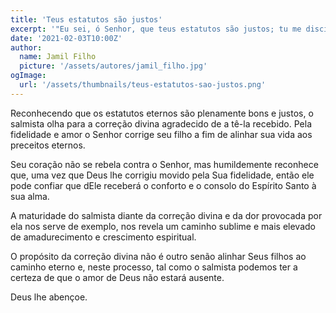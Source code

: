 ```yaml
---
title: 'Teus estatutos são justos'
excerpt: '"Eu sei, ó Senhor, que teus estatutos são justos; tu me disciplinaste por tua fidelidade. Agora, que o teu amor me console, como prometeste a este teu servo" (Salmos 119.75,76)'
date: '2021-02-03T10:00Z'
author:
  name: Jamil Filho
  picture: '/assets/autores/jamil_filho.jpg'
ogImage:
  url: '/assets/thumbnails/teus-estatutos-sao-justos.png'
---
```


Reconhecendo que os estatutos eternos são plenamente bons e justos, o salmista olha para a correção divina agradecido de a tê-la recebido. Pela fidelidade e amor o Senhor corrige seu filho a fim de alinhar sua vida aos preceitos eternos.

Seu coração não se rebela contra o Senhor, mas humildemente reconhece que, uma vez que Deus lhe corrigiu movido pela Sua fidelidade, então ele pode confiar que dEle receberá o conforto e o consolo do Espírito Santo à sua alma.

A maturidade do salmista diante da correção divina e da dor provocada por ela nos serve de exemplo, nos revela um caminho sublime e mais elevado de amadurecimento e crescimento espiritual.

O propósito da correção divina não é outro senão alinhar Seus filhos ao caminho eterno e, neste processo, tal como o salmista podemos ter a certeza de que o amor de Deus não estará ausente.

Deus lhe abençoe.